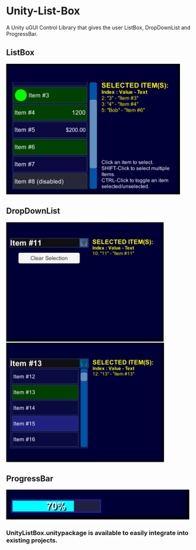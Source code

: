 # Unity-List-Box
A Unity uGUI Control Library that gives the user ListBox, DropDownList and ProgressBar.

## ListBox

<img src="Screenshots\ListBoxSample1.png" height="350" al="ListBox sample">

## DropDownList

<img src="Screenshots\DropDownSample1.png" height="320" al="DropDown closed">  <img src="Screenshots\DropDownSample2.png" height="320" al="DropDown opened">

## ProgressBar

<img src="Screenshots\ProgressBarSample1.png" height="80" al="ProgressBar sample">


### UnityListBox.unitypackage is available to easily integrate into existing projects.
